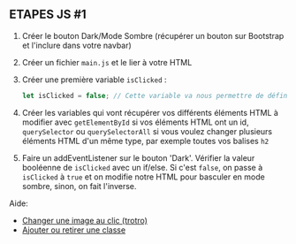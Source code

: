 ## ETAPES JS #1

1. Créer le bouton Dark/Mode Sombre (récupérer un bouton sur Bootstrap et l'inclure dans votre navbar)

2. Créer un fichier `main.js` et le lier à votre HTML

3. Créer une première variable `isClicked` :
   ```javascript
   let isClicked = false; // Cette variable va nous permettre de définir l'état du bouton 'Dark'
   ```
4. Créer les variables qui vont récupérer vos différents éléments HTML à modifier avec `getElementById` si vos éléments HTML ont un id, `querySelector` ou `querySelectorAll` si vous voulez changer plusieurs éléments HTML d'un même type, par exemple toutes vos balises `h2`

5. Faire un addEventListener sur le bouton 'Dark'. Vérifier la valeur booléenne de `isClicked` avec un if/else. Si c'est `false`, on passe à `isClicked` à `true` et on modifie notre HTML pour basculer en mode sombre, sinon, on fait l'inverse.

Aide:
- [Changer une image au clic (trotro)](https://jsfiddle.net/sebdvsweb/dh9bpajx/4/)
- [Ajouter ou retirer une classe](https://jsfiddle.net/sebdvsweb/gh7e9r6p/4/)
